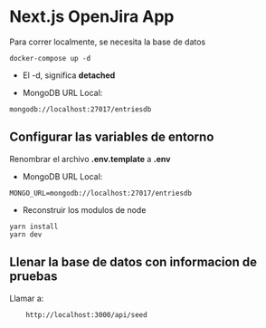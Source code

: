 # Next.js OpenJira App
Para correr localmente, se necesita la base de datos

```
docker-compose up -d
```

* El -d, significa __detached__

* MongoDB URL Local:
```
mongodb://localhost:27017/entriesdb
```



## Configurar las variables de entorno
Renombrar el archivo __.env.template__ a __.env__
* MongoDB URL Local:
```
MONGO_URL=mongodb://localhost:27017/entriesdb
```

* Reconstruir los modulos de node
``` 
yarn install
yarn dev
```

## Llenar la base de datos con informacion de pruebas

Llamar a:
```
    http://localhost:3000/api/seed
```

